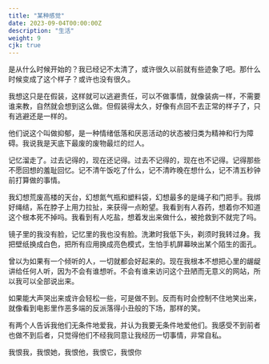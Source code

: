 ```yaml
---
title: "某种感觉"
date: 2023-09-04T00:00:00Z
description: "生活"
weight: 9
cjk: true
---
```


是从什么时候开始的？我已经记不太清了，或许很久以前就有些迹象了吧。那什么时候变成了这个样子？或许也没有很久。

我想这只是在假装，这样就可以逃避责任，可以不做事情，就像装病一样，不需要谁来教，自然就会想到这么做。但假装得太久，好像有点回不去正常的样子了，只有逃避还是一样的。

他们说这个叫做抑郁，是一种情绪低落和厌恶活动的状态被归类为精神和行为障碍。我说我是天底下最废的废物最烂的烂人。

记忆溜走了。过去记得的，现在还记得。过去不记得的，现在也不记得。记得那些不愿回想的羞耻回忆。记不清午饭吃了什么，记不清昨晚在想什么，记不清五秒钟前打算做的事情。

我幻想荒废高楼的天台，幻想氮气瓶和塑料袋，幻想最多的是绳子和门把手。我绑好绳结，系在脖子上用力拉扯，来获得一点盼望。我看到有人吞药，想着你不知道这个根本死不掉吗。我看到有人吃盐，想着发出来做什么，被抢救到不就完了吗。

镜子里的我没有脸，记忆里的我也没有脸。洗漱时我低下头，剃须时我转过身。我把壁纸换成白色，把所有应用换成亮色模式，生怕手机屏幕映出某个陌生的面孔。

曾以为如果有一个倾听的人，一切就都会好起来的。现在我根本不想把心里的龌龊讲给任何人听，因为不会有谁想听。不会有谁来访问这个丑陋而无意义的网站，所以我可以全部说出来。

如果能大声哭出来或许会轻松一些，可是做不到。反而有时会控制不住地笑出来，就像看到电影里作恶多端的反派落得小丑般的下场，那样的笑。

有两个人告诉我他们无条件地爱我，并认为我要无条件地爱他们。我感受不到前者也做不到后者，只觉得他们不经我同意让我经历一切事情，非常自私。

我恨我，我恨她，我恨他，我恨它，我恨你